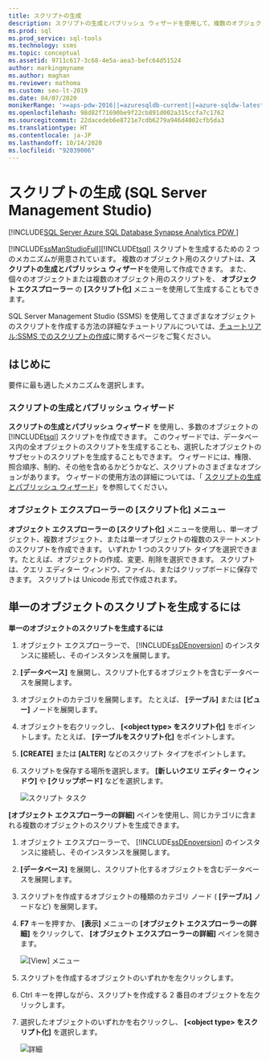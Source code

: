 ```yaml
---
title: スクリプトの生成
description: スクリプトの生成とパブリッシュ ウィザードを使用して、複数のオブジェクトの Transact-SQL スクリプトを作成する方法と、オブジェクト エクスプローラーの [スクリプト化] メニューを使用して、個々のオブジェクトまたは複数のオブジェクトのスクリプトを生成する方法について説明します。
ms.prod: sql
ms.prod_service: sql-tools
ms.technology: ssms
ms.topic: conceptual
ms.assetid: 9711c617-3c68-4e5a-aea3-befc64d51524
author: markingmyname
ms.author: maghan
ms.reviewer: mathoma
ms.custom: seo-lt-2019
ms.date: 04/07/2020
monikerRange: '>=aps-pdw-2016||=azuresqldb-current||=azure-sqldw-latest||>=sql-server-2016||=sqlallproducts-allversions||>=sql-server-linux-2017||=azuresqldb-mi-current'
ms.openlocfilehash: 98d82f71690be9f22cb891d002a315ccfa7c1762
ms.sourcegitcommit: 22dacedeb6e8721e7cdb6279a946d4002cfb5da3
ms.translationtype: HT
ms.contentlocale: ja-JP
ms.lasthandoff: 10/14/2020
ms.locfileid: "92039006"
---
```

# <a name="generate-scripts-sql-server-management-studio"></a>スクリプトの生成 (SQL Server Management Studio)

[!INCLUDE[SQL Server Azure SQL Database Synapse Analytics PDW ](../../includes/applies-to-version/sql-asdb-asdbmi-asa-pdw.md)]

[!INCLUDE[ssManStudioFull](../../includes/ssmanstudiofull-md.md)][!INCLUDE[tsql](../../includes/tsql-md.md)] スクリプトを生成するための 2 つのメカニズムが用意されています。 複数のオブジェクト用のスクリプトは、**スクリプトの生成とパブリッシュ ウィザード**を使用して作成できます。 また、個々のオブジェクトまたは複数のオブジェクト用のスクリプトを、 **オブジェクト エクスプローラー** の **[スクリプト化]** メニューを使用して生成することもできます。

SQL Server Management Studio (SSMS) を使用してさまざまなオブジェクトのスクリプトを作成する方法の詳細なチュートリアルについては、[チュートリアル:SSMS でのスクリプトの作成](../tutorials/scripting-ssms.md)に関するページをご覧ください。

## <a name="before-you-begin"></a>はじめに

要件に最も適したメカニズムを選択します。 

###  <a name="generate-and-publish-scripts-wizard"></a><a name="GenPubScriptWiz"></a> スクリプトの生成とパブリッシュ ウィザード

**スクリプトの生成とパブリッシュ ウィザード** を使用し、多数のオブジェクトの [!INCLUDE[tsql](../../includes/tsql-md.md)] スクリプトを作成できます。 このウィザードでは、データベース内の全オブジェクトのスクリプトを生成することも、選択したオブジェクトのサブセットのスクリプトを生成することもできます。 ウィザードには、権限、照合順序、制約、その他を含めるかどうかなど、スクリプトのさまざまなオプションがあります。 ウィザードの使用方法の詳細については、「 [スクリプトの生成とパブリッシュ ウィザード](./generate-and-publish-scripts-wizard.md)」を参照してください。
  
### <a name="object-explorer-script-as-menu"></a><a name="OEScriptAsMenu"></a> オブジェクト エクスプローラーの [スクリプト化] メニュー

**オブジェクト エクスプローラーの [スクリプト化]** メニューを使用し、単一オブジェクト、複数オブジェクト、または単一オブジェクトの複数のステートメントのスクリプトを作成できます。 いずれか 1 つのスクリプト タイプを選択できます。たとえば、オブジェクトの作成、変更、削除を選択できます。 スクリプトは、クエリ エディター ウィンドウ、ファイル、またはクリップボードに保存できます。 スクリプトは Unicode 形式で作成されます。

## <a name="to-generate-a-script-of-a-single-object"></a><a name="ScriptSingleObject"></a> 単一のオブジェクトのスクリプトを生成するには

**単一のオブジェクトのスクリプトを生成するには**

1. オブジェクト エクスプローラーで、 [!INCLUDE[ssDEnoversion](../../includes/ssdenoversion-md.md)] のインスタンスに接続し、そのインスタンスを展開します。

2. **[データベース]** を展開し、スクリプト化するオブジェクトを含むデータベースを展開します。

3. オブジェクトのカテゴリを展開します。 たとえば、 **[テーブル]** または **[ビュー]** ノードを展開します。

4. オブジェクトを右クリックし、 **[\<object type> をスクリプト化]** をポイントします。たとえば、 **[テーブルをスクリプト化]** をポイントします。

5. **[CREATE]** または **[ALTER]** などのスクリプト タイプをポイントします。

6. スクリプトを保存する場所を選択します。 **[新しいクエリ エディター ウィンドウ]** や **[クリップボード]** などを選択します。

    ![スクリプト タスク](media/generate-scripts-sql-server-management-studio/script-table.png)

**[オブジェクト エクスプローラーの詳細]** ペインを使用し、同じカテゴリに含まれる複数のオブジェクトのスクリプトを生成できます。

1. オブジェクト エクスプローラーで、 [!INCLUDE[ssDEnoversion](../../includes/ssdenoversion-md.md)] のインスタンスに接続し、そのインスタンスを展開します。

2. **[データベース]** を展開し、スクリプト化するオブジェクトを含むデータベースを展開します。

3. スクリプトを作成するオブジェクトの種類のカテゴリ ノード ( **[テーブル]** ノードなど) を展開します。

4. **F7** キーを押すか、 **[表示]** メニューの **[オブジェクト エクスプローラーの詳細]** をクリックして、 **[オブジェクト エクスプローラーの詳細]** ペインを開きます。

    ![[View] メニュー](media/generate-scripts-sql-server-management-studio/object-explorer-details-view-menu.png)

5. スクリプトを作成するオブジェクトのいずれかを左クリックします。

6. Ctrl キーを押しながら、スクリプトを作成する 2 番目のオブジェクトを左クリックします。

7. 選択したオブジェクトのいずれかを右クリックし、 **[\<object type> をスクリプト化]** を選択します。

    ![詳細](media/generate-scripts-sql-server-management-studio/object-explorer-details.png)